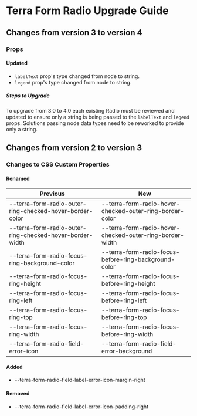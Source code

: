 # Terra Form Radio Upgrade Guide

## Changes from version 3 to version 4

### Props

#### Updated
* `labelText` prop's type changed from node to string.
* `legend` prop's type changed from node to string.

##### Steps to Upgrade
To upgrade from 3.0 to 4.0 each existing Radio must be reviewed and updated to ensure only a string is being passed to the `labelText` and `legend ` props. Solutions passing node data types need to be reworked to provide only a string.

## Changes from version 2 to version 3

### Changes to CSS Custom Properties

#### Renamed
| Previous | New |
|-|-|
| --terra-form-radio-outer-ring-checked-hover-border-color | --terra-form-radio-hover-checked-outer-ring-border-color |
| --terra-form-radio-outer-ring-checked-hover-border-width | --terra-form-radio-hover-checked-outer-ring-border-width |
| --terra-form-radio-focus-ring-background-color | --terra-form-radio-focus-before-ring-background-color |
| --terra-form-radio-focus-ring-height | --terra-form-radio-focus-before-ring-height |
| --terra-form-radio-focus-ring-left | --terra-form-radio-focus-before-ring-left |
| --terra-form-radio-focus-ring-top | --terra-form-radio-focus-before-ring-top |
| --terra-form-radio-focus-ring-width | --terra-form-radio-focus-before-ring-width |
| --terra-form-radio-field-error-icon | --terra-form-radio-field-error-background |

#### Added
* --terra-form-radio-field-label-error-icon-margin-right

#### Removed
* --terra-form-radio-field-label-error-icon-padding-right
